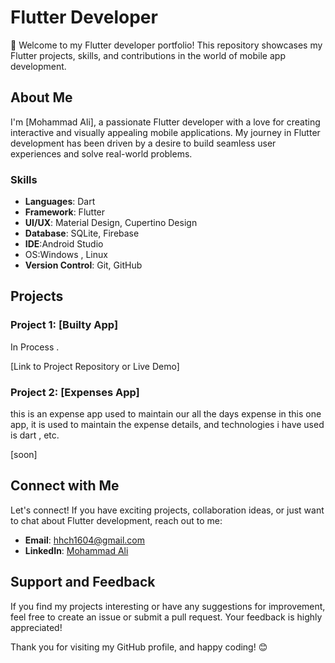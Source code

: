 # Flutter Developer 

👋 Welcome to my Flutter developer portfolio! This repository showcases my Flutter projects, skills, and contributions in the world of mobile app development.

## About Me

I'm [Mohammad Ali], a passionate Flutter developer with a love for creating interactive and visually appealing mobile applications. My journey in Flutter development has been driven by a desire to build seamless user experiences and solve real-world problems.

### Skills

- **Languages**: Dart
- **Framework**: Flutter
- **UI/UX**: Material Design, Cupertino Design
- **Database**: SQLite, Firebase
- **IDE**:Android Studio
- OS:Windows , Linux 
- **Version Control**: Git, GitHub

## Projects

### Project 1: [Builty App]

In Process . 

[Link to Project Repository or Live Demo]

### Project 2: [Expenses App]

this is an expense app used to maintain our all the days expense in this one app, it is used to maintain the expense details, and technologies i have used is dart , etc.

[soon]


## Connect with Me

Let's connect! If you have exciting projects, collaboration ideas, or just want to chat about Flutter development, reach out to me:

- **Email**: hhch1604@gmail.com
- **LinkedIn**: [Mohammad Ali](https://www.linkedin.com/in/mohammad-ali-2ab7a4205/)
## Support and Feedback

If you find my projects interesting or have any suggestions for improvement, feel free to create an issue or submit a pull request. Your feedback is highly appreciated!

Thank you for visiting my GitHub profile, and happy coding! 😊
